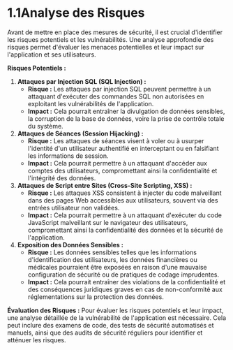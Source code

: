 # 1.1Analyse des Risques

Avant de mettre en place des mesures de sécurité, il est crucial d'identifier les risques potentiels et les vulnérabilités. Une analyse approfondie des risques permet d'évaluer les menaces potentielles et leur impact sur l'application et ses utilisateurs.

**Risques Potentiels :**

1. **Attaques par Injection SQL (SQL Injection) :**
    - **Risque :** Les attaques par injection SQL peuvent permettre à un attaquant d'exécuter des commandes SQL non autorisées en exploitant les vulnérabilités de l'application.
    - **Impact :** Cela pourrait entraîner la divulgation de données sensibles, la corruption de la base de données, voire la prise de contrôle totale du système.
2. **Attaques de Séances (Session Hijacking) :**
    - **Risque :** Les attaques de séances visent à voler ou à usurper l'identité d'un utilisateur authentifié en interceptant ou en falsifiant les informations de session.
    - **Impact :** Cela pourrait permettre à un attaquant d'accéder aux comptes des utilisateurs, compromettant ainsi la confidentialité et l'intégrité des données.
3. **Attaques de Script entre Sites (Cross-Site Scripting, XSS) :**
    - **Risque :** Les attaques XSS consistent à injecter du code malveillant dans des pages Web accessibles aux utilisateurs, souvent via des entrées utilisateur non validées.
    - **Impact :** Cela pourrait permettre à un attaquant d'exécuter du code JavaScript malveillant sur le navigateur des utilisateurs, compromettant ainsi la confidentialité des données et la sécurité de l'application.
4. **Exposition des Données Sensibles :**
    - **Risque :** Les données sensibles telles que les informations d'identification des utilisateurs, les données financières ou médicales pourraient être exposées en raison d'une mauvaise configuration de sécurité ou de pratiques de codage imprudentes.
    - **Impact :** Cela pourrait entraîner des violations de la confidentialité et des conséquences juridiques graves en cas de non-conformité aux réglementations sur la protection des données.

**Évaluation des Risques :**
Pour évaluer les risques potentiels et leur impact, une analyse détaillée de la vulnérabilité de l'application est nécessaire. Cela peut inclure des examens de code, des tests de sécurité automatisés et manuels, ainsi que des audits de sécurité réguliers pour identifier et atténuer les risques.